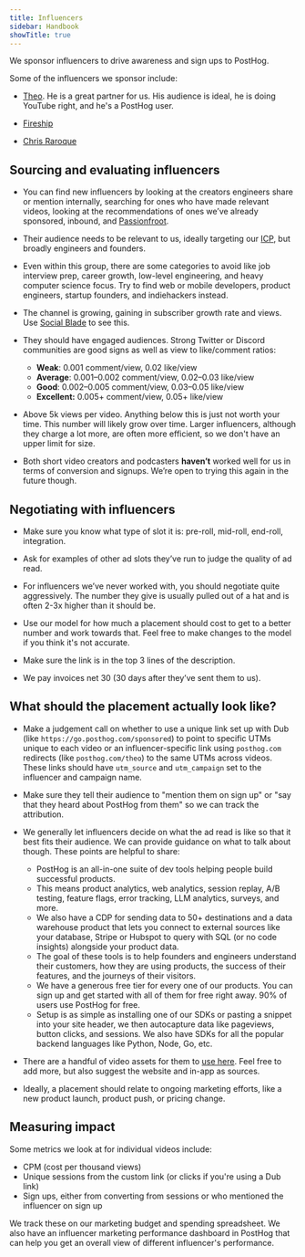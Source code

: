 ```yaml
---
title: Influencers
sidebar: Handbook
showTitle: true
---
```


We sponsor influencers to drive awareness and sign ups to PostHog.

Some of the influencers we sponsor include:

- [Theo](https://www.youtube.com/watch?v=6xXSsu0YXWo). He is a great partner for us. His audience is ideal, he is doing YouTube right, and he's a PostHog user.

- [Fireship](https://www.youtube.com/@Fireship)

- [Chris Raroque](https://www.youtube.com/@raroque)

## Sourcing and evaluating influencers

- You can find new influencers by looking at the creators engineers share or mention internally, searching for ones who have made relevant videos, looking at the recommendations of ones we’ve already sponsored, inbound, and [Passionfroot](https://www.passionfroot.me/).

- Their audience needs to be relevant to us, ideally targeting our [ICP](/handbook/who-we-build-for), but broadly engineers and founders.

- Even within this group, there are some categories to avoid like job interview prep, career growth, low-level engineering, and heavy computer science focus. Try to find web or mobile developers, product engineers, startup founders, and indiehackers instead.

- The channel is growing, gaining in subscriber growth rate and views. Use [Social Blade](https://socialblade.com/) to see this.

- They should have engaged audiences. Strong Twitter or Discord communities are good signs as well as view to like/comment ratios:
  - **Weak**: 0.001 comment/view, 0.02 like/view
  - **Average**: 0.001–0.002 comment/view, 0.02–0.03 like/view
  - **Good**: 0.002–0.005 comment/view, 0.03–0.05 like/view
  - **Excellent:** 0.005+ comment/view, 0.05+ like/view

- Above 5k views per video. Anything below this is just not worth your time. This number will likely grow over time. Larger influencers, although they charge a lot more, are often more efficient, so we don't have an upper limit for size. 

- Both short video creators and podcasters **haven’t** worked well for us in terms of conversion and signups. We’re open to trying this again in the future though.

## Negotiating with influencers

- Make sure you know what type of slot it is: pre-roll, mid-roll, end-roll, integration.

- Ask for examples of other ad slots they’ve run to judge the quality of ad read.

- For influencers we’ve never worked with, you should negotiate quite aggressively. The number they give is usually pulled out of a hat and is often 2-3x higher than it should be.

- Use <PrivateLink url="https://docs.google.com/spreadsheets/d/1nqF-oNqSaWw-LjLBHySlf8hbyQs79nEHFwv_-bR-F7s/edit?usp=sharing">our model for how much a placement should cost</PrivateLink> to get to a better number and work towards that. Feel free to make changes to the model if you think it's not accurate.

- Make sure the link is in the top 3 lines of the description.

- We pay invoices net 30 (30 days after they’ve sent them to us).

## What should the placement actually look like?

- Make a judgement call on whether to use a unique link set up with Dub (like `https://go.posthog.com/sponsored`) to point to specific UTMs unique to each video or an influencer-specific link using `posthog.com` redirects (like `posthog.com/theo`) to the same UTMs across videos. These links should have `utm_source` and `utm_campaign` set to the influencer and campaign name.

- Make sure they tell their audience to "mention them on sign up" or "say that they heard about PostHog from them" so we can track the attribution.

- We generally let influencers decide on what the ad read is like so that it best fits their audience. We can provide guidance on what to talk about though. These points are helpful to share:
  - PostHog is an all-in-one suite of dev tools helping people build successful products.
  - This means product analytics, web analytics, session replay, A/B testing, feature flags, error tracking, LLM analytics, surveys, and more.
  - We also have a CDP for sending data to 50+ destinations and a data warehouse product that lets you connect to external sources like your database, Stripe or Hubspot to query with SQL (or no code insights) alongside your product data.
  - The goal of these tools is to help founders and engineers understand their customers,  how they are using products, the success of their features, and the journeys of their visitors.
  - We have a generous free tier for every one of our products. You can sign up and get started with all of them for free right away. 90% of users use PostHog for free.
  - Setup is as simple as installing one of our SDKs or pasting a snippet into your site header, we then autocapture data like pageviews, button clicks, and sessions. We also have SDKs for all the popular backend languages like Python, Node, Go, etc.

- There are a handful of video assets for them to [use here](https://drive.google.com/drive/folders/1RFTEb4E1D71wYuQm9smZ9eK79glmHp1m?usp=sharing). Feel free to add more, but also suggest the website and in-app as sources.

- Ideally, a placement should relate to ongoing marketing efforts, like a new product launch, product push, or pricing change.

## Measuring impact

Some metrics we look at for individual videos include:

- CPM (cost per thousand views)
- Unique sessions from the custom link (or clicks if you're using a Dub link)
- Sign ups, either from converting from sessions or <PrivateLink url="https://us.posthog.com/project/2/insights/jdJgByZC">who mentioned the influencer on sign up</PrivateLink>

We track these on our <PrivateLink url="https://docs.google.com/spreadsheets/d/1MmNUd9fFlZM3-SDk-HQ9cOmBY8XtqT7F97JFOAehxh8/edit?gid=702711155#gid=702711155">marketing budget and spending spreadsheet</PrivateLink>. We also have an <PrivateLink url="https://us.posthog.com/project/2/dashboard/493906">influencer marketing performance dashboard in PostHog</PrivateLink> that can help you get an overall view of different influencer's performance.

